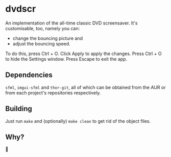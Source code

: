 # dvdscr
An implementation of the all-time classic DVD screensaver. It's customisable, 
too, namely you can:
- change the bouncing picture and
- adjust the bouncing speed.

To do this, press Ctrl + O. Click Apply to apply the changes. Press Ctrl + O to 
hide the Settings window. Press Escape to exit the app.
## Dependencies
`sfml`, `imgui-sfml` and `thor-git`, all of which can be obtained from the AUR 
or from each project's repositories respectively.
## Building
Just run `make` and (optionally) `make clean` to get rid of the object files.
## Why?
📀
